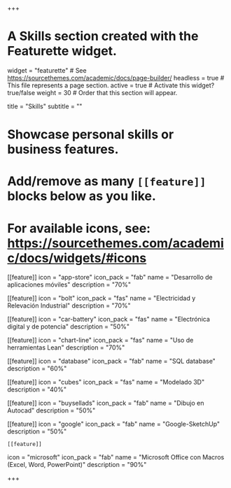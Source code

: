 +++
# A Skills section created with the Featurette widget.
widget = "featurette"  # See https://sourcethemes.com/academic/docs/page-builder/
headless = true  # This file represents a page section.
active = true  # Activate this widget? true/false
weight = 30  # Order that this section will appear.

title = "Skills"
subtitle = ""

# Showcase personal skills or business features.
# 
# Add/remove as many `[[feature]]` blocks below as you like.
# 
# For available icons, see: https://sourcethemes.com/academic/docs/widgets/#icons

[[feature]]
  icon = "app-store"
  icon_pack = "fab"
  name = "Desarrollo de aplicaciones móviles"
  description = "70%"
  
    
[[feature]]
  icon = "bolt"
  icon_pack = "fas"
  name = "Electricidad y Relevación Industrial"
  description = "70%"
  
    
[[feature]]
  icon = "car-battery"
  icon_pack = "fas"
  name = "Electrónica digital y de potencia"
  description = "50%"
  
  
[[feature]]
  icon = "chart-line"
  icon_pack = "fas"
  name = "Uso de herramientas Lean"
  description = "70%" 
  
  [[feature]]
  icon = "database"
  icon_pack = "fab"
  name = "SQL database"
  description = "60%"
  
[[feature]]
  icon = "cubes"
  icon_pack = "fas"
  name = "Modelado 3D"
  description = "40%"
  
    
  [[feature]]
  icon = "buysellads"
  icon_pack = "fab"
  name = "Dibujo en Autocad"
  description = "50%"
  
  [[feature]]
  icon = "google"
  icon_pack = "fab"
  name = "Google-SketchUp"
  description = "50%"
  
    [[feature]]
  icon = "microsoft"
  icon_pack = "fab"
  name = "Microsoft Office con Macros (Excel, Word, PowerPoint)"
  description = "90%"
  
+++

